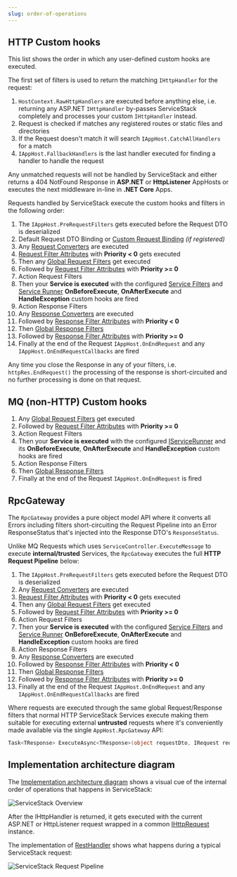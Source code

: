 ```yaml
---
slug: order-of-operations
---
```


## HTTP Custom hooks

This list shows the order in which any user-defined custom hooks are executed.

The first set of filters is used to return the matching `IHttpHandler` for the request:

  1. `HostContext.RawHttpHandlers` are executed before anything else, i.e. returning any ASP.NET `IHttpHandler` by-passes ServiceStack completely and processes your custom `IHttpHandler` instead.
  2. Request is checked if matches any registered routes or static files and directories
  3. If the Request doesn't match it will search `IAppHost.CatchAllHandlers` for a match
  4. `IAppHost.FallbackHandlers` is the last handler executed for finding a handler to handle the request

Any unmatched requests will not be handled by ServiceStack and either returns a 404 NotFound Response in **ASP.NET** or **HttpListener** AppHosts or 
executes the next middleware in-line in **.NET Core** Apps.

Requests handled by ServiceStack execute the custom hooks and filters in the following order:

  1. The `IAppHost.PreRequestFilters` gets executed before the Request DTO is deserialized
  2. Default Request DTO Binding or [Custom Request Binding][4] _(if registered)_
  3. Any [Request Converters](/customize-http-responses#request-converters) are executed
  4. [Request Filter Attributes][3] with **Priority < 0** gets executed
  5. Then any [Global Request Filters][1] get executed
  6. Followed by [Request Filter Attributes][3] with **Priority >= 0**
  7. Action Request Filters
  8. Then your **Service is executed** with the configured [Service Filters](/customize-http-responses#intercept-service-requests) and [Service Runner](/customize-http-responses#using-a-custom-servicerunner) **OnBeforeExecute**, **OnAfterExecute** and **HandleException** custom hooks are fired
  9. Action Response Filters
  10. Any [Response Converters](/customize-http-responses#response-converters) are executed
  11. Followed by [Response Filter Attributes][3] with **Priority < 0** 
  12. Then [Global Response Filters][1] 
  13. Followed by [Response Filter Attributes][3] with **Priority >= 0** 
  14. Finally at the end of the Request `IAppHost.OnEndRequest` and any `IAppHost.OnEndRequestCallbacks` are fired

Any time you close the Response in any of your filters, i.e. `httpRes.EndRequest()` the processing of the response is short-circuited and no further processing is done on that request.

## MQ (non-HTTP) Custom hooks

  1. Any [Global Request Filters](/request-and-response-filters#message-queue-endpoints) get executed
  2. Followed by [Request Filter Attributes][3] with **Priority >= 0**
  3. Action Request Filters
  4. Then your **Service is executed** with the configured [IServiceRunner](https://github.com/ServiceStack/ServiceStack/blob/master/src/ServiceStack.Interfaces/Web/IServiceRunner.cs) and its **OnBeforeExecute**, **OnAfterExecute** and **HandleException** custom hooks are fired
  5. Action Response Filters
  6. Then [Global Response Filters](/request-and-response-filters#message-queue-endpoints) 
  7. Finally at the end of the Request `IAppHost.OnEndRequest` is fired

## RpcGateway

The `RpcGateway` provides a pure object model API where it converts all Errors including filters short-circuiting the Request Pipeline into an 
Error ResponseStatus that's injected into the Response DTO's `ResponseStatus`.

Unlike MQ Requests which uses `ServiceController.ExecuteMessage` to execute **internal/trusted** Services, the `RpcGateway` executes the full 
**HTTP Request Pipeline** below: 

  1. The `IAppHost.PreRequestFilters` gets executed before the Request DTO is deserialized
  2. Any [Request Converters](/customize-http-responses#request-converters) are executed
  3. [Request Filter Attributes][3] with **Priority < 0** gets executed
  4. Then any [Global Request Filters][1] get executed
  5. Followed by [Request Filter Attributes][3] with **Priority >= 0**
  6. Action Request Filters
  7. Then your **Service is executed** with the configured [Service Filters](/customize-http-responses#intercept-service-requests) and [Service Runner](/customize-http-responses#using-a-custom-servicerunner) **OnBeforeExecute**, **OnAfterExecute** and **HandleException** custom hooks are fired
  8. Action Response Filters
  9. Any [Response Converters](/customize-http-responses#response-converters) are executed
  10. Followed by [Response Filter Attributes][3] with **Priority < 0** 
  11. Then [Global Response Filters][1] 
  12. Followed by [Response Filter Attributes][3] with **Priority >= 0** 
  13. Finally at the end of the Request `IAppHost.OnEndRequest` and any `IAppHost.OnEndRequestCallbacks` are fired

Where requests are executed through the same global Request/Response filters that normal HTTP ServiceStack Services execute
making them suitable for executing external **untrusted** requests where it's conveniently made available via the single `AppHost.RpcGateway` API:

```csharp
Task<TResponse> ExecuteAsync<TResponse>(object requestDto, IRequest req)
```

## Implementation architecture diagram

The [Implementation architecture diagram][2] shows a visual cue of the internal order of operations that happens in ServiceStack:

![ServiceStack Overview](/images/overview/servicestack-overview-01.png)

After the IHttpHandler is returned, it gets executed with the current ASP.NET or HttpListener request wrapped in a common [IHttpRequest](https://github.com/ServiceStack/ServiceStack/blob/master/src/ServiceStack.Interfaces/ServiceHost/IHttpRequest.cs) instance. 

The implementation of [RestHandler](https://github.com/ServiceStack/ServiceStack/blob/master/src/ServiceStack/WebHost.Endpoints/RestHandler.cs) shows what happens during a typical ServiceStack request:

![ServiceStack Request Pipeline](/images/overview/servicestack-overview-02.png)

  [1]: /request-and-response-filters
  [2]: /architecture-overview
  [3]: /filter-attributes
  [4]: /serialization-deserialization